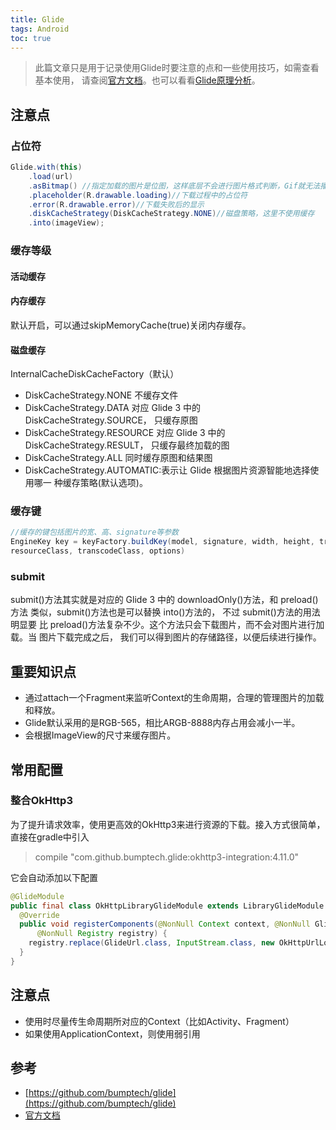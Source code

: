 ```yaml
---
title: Glide
tags: Android
toc: true
---
```



> 此篇文章只是用于记录使用Glide时要注意的点和一些使用技巧，如需查看基本使用，
请查阅[官方文档](http://bumptech.github.io/glide/)。也可以看看[Glide原理分析](../Glide原理分析/)。

## 注意点

### 占位符

```java
Glide.with(this)
    .load(url)
    .asBitmap() //指定加载的图片是位图，这样底层不会进行图片格式判断，Gif就无法播放，也可以设置asGif()指明是Gif图片
    .placeholder(R.drawable.loading)//下载过程中的占位符
    .error(R.drawable.error)//下载失败后的显示
    .diskCacheStrategy(DiskCacheStrategy.NONE)//磁盘策略，这里不使用缓存
    .into(imageView);
```

### **缓存等级**

#### 活动缓存

#### 内存缓存

默认开启，可以通过skipMemoryCache(true)关闭内存缓存。
  
#### 磁盘缓存

InternalCacheDiskCacheFactory（默认）

- DiskCacheStrategy.NONE 不缓存文件
- DiskCacheStrategy.DATA 对应 Glide 3 中的 DiskCacheStrategy.SOURCE， 只缓存原图
- DiskCacheStrategy.RESOURCE 对应 Glide 3 中的 DiskCacheStrategy.RESULT， 只缓存最终加载的图
- DiskCacheStrategy.ALL 同时缓存原图和结果图
- DiskCacheStrategy.AUTOMATIC:表示让 Glide 根据图片资源智能地选择使用哪一 种缓存策略(默认选项)。

### **缓存键**

```java
//缓存的键包括图片的宽、高、signature等参数
EngineKey key = keyFactory.buildKey(model, signature, width, height, transformations,
resourceClass, transcodeClass, options)
```

### submit

submit()方法其实就是对应的 Glide 3 中的 downloadOnly()方法，和 preload()方法 类似，submit()方法也是可以替换 into()方法的，
不过 submit()方法的用法明显要 比 preload()方法复杂不少。这个方法只会下载图片，而不会对图片进行加载。当 图片下载完成之后，
我们可以得到图片的存储路径，以便后续进行操作。

## 重要知识点

- 通过attach一个Fragment来监听Context的生命周期，合理的管理图片的加载和释放。
- Glide默认采用的是RGB-565，相比ARGB-8888内存占用会减小一半。
- 会根据ImageView的尺寸来缓存图片。

## 常用配置

### 整合OkHttp3

为了提升请求效率，使用更高效的OkHttp3来进行资源的下载。接入方式很简单，直接在gradle中引入

> compile "com.github.bumptech.glide:okhttp3-integration:4.11.0"

它会自动添加以下配置

```java
@GlideModule
public final class OkHttpLibraryGlideModule extends LibraryGlideModule {
  @Override
  public void registerComponents(@NonNull Context context, @NonNull Glide glide,
      @NonNull Registry registry) {
    registry.replace(GlideUrl.class, InputStream.class, new OkHttpUrlLoader.Factory());
  }
}
```

## 注意点

- 使用时尽量传生命周期所对应的Context（比如Activity、Fragment）
- 如果使用ApplicationContext，则使用弱引用

## 参考

- [https://github.com/bumptech/glide](https://github.com/bumptech/glide)
- [官方文档](http://bumptech.github.io/glide/)
